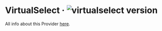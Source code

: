 # VirtualSelect · ![virtualselect version](https://img.shields.io/badge/version-v1.0.47-informational)

All info about this Provider <a href="https://sa-si-dev.github.io/virtual-select/#/">here</a>.
